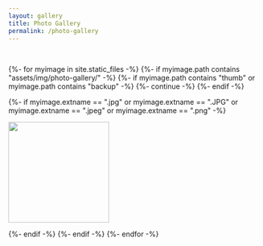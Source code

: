 ```yaml
---
layout: gallery
title: Photo Gallery
permalink: /photo-gallery
---
```


<!-- ![photo]({{ "{% thumbnail /assets/img/photo-gallery/photo-1.jpg 50x50 " }}%})   -->
<!-- {{ "{% thumbnail https://niananto.github.io/home/assets/img/photo-gallery/photo-1.png 50x50 " }}%}   -->
<!-- [sex]({{ "{% thumbnail /assets/img/photo-gallery/photo-1.jpg 50x50 " }}%}) -->
<!-- {{ "{%- thumbnail /assets/img/photo-gallery/photo-1.jpg 50x50 " }}-%} -->

<!-- ![gallery-image]({{ myimage.path | relative_url }}){:height="200px"}&nbsp; -->

<br>
<div id="gallery">
<!-- adding class="justified-gallery" here would hide the photos until everything is loaded, which makes it slow unless you uses thumbnails -->

{%- for myimage in site.static_files -%}
{%- if myimage.path contains "assets/img/photo-gallery/" -%}
{%- if myimage.path contains "thumb" or myimage.path contains "backup" -%}
{%- continue -%}
{%- endif -%}

{%- if myimage.extname == ".jpg" or myimage.extname ==  ".JPG" or myimage.extname == ".jpeg" or myimage.extname == ".png" -%}

<a href="{{site.url}}{{ myimage.path | relative_url }}">
<img src="{{site.url}}{{ myimage.path | remove: myimage.name | append: "thumb/" | append: myimage.name | relative_url }}" height="200px" />
</a>

{%- endif -%}
{%- endif -%}
{%- endfor -%}

</div>